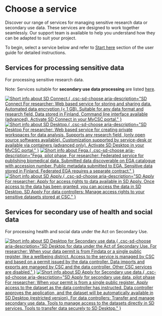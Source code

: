 # Choose a service

Discover our range of services for managing sensitive research data or secondary use data. These services are designed to work together seamlessly. Our support team is available to help you understand how they can be adapted to suit your project. 

To begin, select a service below and refer to [Start here](./sd-access.md) section of the user guide for detailed instructions.

## Services for processing sensitive data
For processing sensitive research data. 

Note: Services suitable for **secondary use data processing** are listed [here](#services-for-secondary-use-of-health-and-social-data).

[![Short info about SD Connect.](https://a3s.fi/docs-files/sensitive-data/Introduction/SD_ChooseService_SDConnect.svg 'SD Connect'){ .csc-sd-choose aria-description="SD Connect For researcher: Web based service for storing and sharing data. Automated data encryption (< 1 GB). Suitable for any data format and research field. Data stored in Finland. Command line interface available (advanced). Activate SD Connect in your MyCSC portal." }](sd_connect.md)
[![Short info about SD Desktop.](https://a3s.fi/docs-files/sensitive-data/Introduction/SD_ChooseService_SDDesktop.svg 'SD Desktop'){ .csc-sd-choose aria-description="SD Desktop For researcher: Web based service for creating private workspaces for data analysis. Supports any research field, (only open source softwares available). Customization supported by service-desk or available via containers (advanced only). Activate SD Desktop in your MyCSC portal." }](sd_desktop.md)
[![Short info about Fega.](https://a3s.fi/docs-files/sensitive-data/Introduction/SD_ChooseService_Fega.svg 'Fega'){ .csc-sd-choose aria-description="Fega, pilot phase, For researcher: Federated service for publishing biomedical data. Submitted data discoverable on EGA catalogue with accession number. Public metadata submitted to EGA. Sensitive data stored in Finland. Federated EGA requires a separate contract." }](federatedega.md)
[![Short info about SD Apply.](https://a3s.fi/docs-files/sensitive-data/Introduction/SD_ChooseService_SDApply.svg 'SD Apply'){ .csc-sd-choose aria-description="SD Apply For researcher: Apply for access rights to data available in SD Apply. Once access to the data has been granted, you can access the data in SD Desktop. SD Apply For data controllers: Manage access rights to your sensitive datasets stored at CSC." }](sd-apply.md)

## Services for secondary use of health and social data
For processing health and social data under the Act on Secondary Use.

[![Short info about SD Desktop for Secondary use data.](https://a3s.fi/docs-files/sensitive-data/Introduction/SD_ChooseService_SDDesktop2.svg 'SD Desktop for secondary use'){ .csc-sd-choose aria-description="SD Desktop for data under the Act of Secondary Use. For researcher: When your data permit is from Findata or a single public register, like a wellbeing district. Access to the service is managed by CSC and based on a permit issued by the data controller. Data imports and exports are managed by CSC and the data controller. Other CSC services are disabled." }](sd-desktop-audited.md)
[![Short info about SD Apply for Secondary use data.](https://a3s.fi/docs-files/sensitive-data/Introduction/SD_ChooseService_SDApply2.svg 'SD Apply for secondary use'){ .csc-sd-choose aria-description="SD Apply for secondary use data, pilot phase For researcher: When your permit is from a single public register. Apply access to the dataset as the data controller has instructed. Data controller approves the application, and the dataset will be automatically available in SD Desktop (restricted version). For data controllers: Transfer and manage secondary use data. Tools to manage access to the datasets directly in SD services. Tools to transfer data securely to SD Desktop." }](single-register-submission.md)
